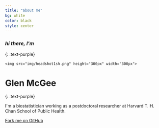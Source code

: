 ```yaml
---
title: "about me"
bg: white
color: black
style: center
---
```


### *hi there, I'm*
{: .text-purple}

<!--<span class="fa-stack subtlecircle" style="font-size:100px; background:rgba(255,166,0,0.1)">-->
  <!--<i class="fa fa-circle fa-stack-2x text-white"></i>-->
    <img src="img/headshot1sh.png" height="300px" width="300px">
<!--</span>-->
 
# Glen McGee
{: .text-purple}


I'm a biostatistician working as a postdoctoral researcher at Harvard T. H. Chan School of Public Health.

<span id="forkongithub">
  <a href="{{ site.source_link }}" class="bg-gray">
    Fork me on GitHub
  </a>
</span>
